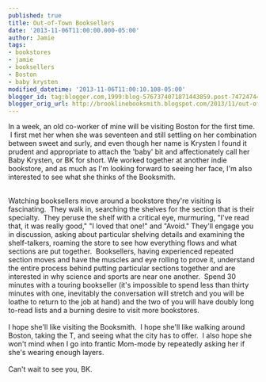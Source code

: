 ```yaml
---
published: true
title: Out-of-Town Booksellers
date: '2013-11-06T11:00:00.000-05:00'
author: Jamie
tags:
- bookstores
- jamie
- booksellers
- Boston
- baby krysten
modified_datetime: '2013-11-06T11:00:10.108-05:00'
blogger_id: tag:blogger.com,1999:blog-5767374071871443859.post-7472474437145302980
blogger_orig_url: http://brooklinebooksmith.blogspot.com/2013/11/out-of-town-booksellers.html
---
```


In a week, an old co-worker of mine will be visiting Boston for the first time. &nbsp;I first met her when she was seventeen and still settling on her combination between sweet and surly, and even though her name is Krysten I found it prudent and appropriate to attach the 'baby' bit and affectionately call her Baby Krysten, or BK for short. We worked together at another indie bookstore, and as much as I'm looking forward to seeing her face, I'm also interested to see what she thinks of the Booksmith.<br /><div><br /></div><div>Watching booksellers move around a bookstore they're visiting is fascinating. &nbsp;They walk in, searching the shelves for the section that is their specialty. &nbsp;They peruse the shelf with a critical eye, murmuring, "I've read that, it was really good," "I loved that one!" and "Avoid." They'll engage you in discussion, asking about particular shelving details and examining the shelf-talkers, roaming the store to see how everything flows and what sections are put together. &nbsp;Booksellers, having experienced repeated section moves and have the muscles and eye rolling to prove it, understand the entire process behind putting particular sections together and are interested in why science and sports are near one another. &nbsp;Spend 30 minutes with a touring bookseller (it's impossible to spend less than thirty minutes with one, inevitably the conversation will stretch and you will be loathe to return to the job at hand) and the two of you will have doubly long to-read lists and a burning desire to visit more bookstores.&nbsp;</div><div><br /></div><div>I hope she'll like visiting the Booksmith. &nbsp;I hope she'll like walking around Boston, taking the T, and seeing what the city has to offer. &nbsp;I also hope she won't mind when I go into frantic Mom-mode by repeatedly asking her if she's wearing enough layers. <br /><br />Can't wait to see you, BK.&nbsp;</div>